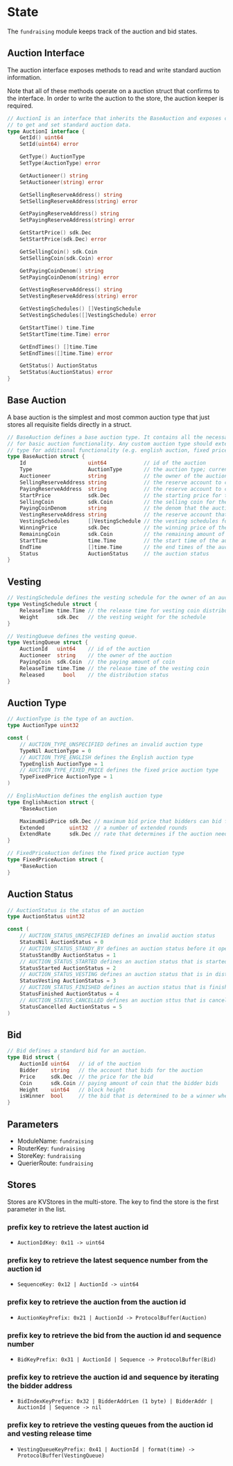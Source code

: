 <!-- order: 2 -->

# State

The `fundraising` module keeps track of the auction and bid states.

## Auction Interface

The auction interface exposes methods to read and write standard auction information.

Note that all of these methods operate on a auction struct that confirms to the interface. In order to write the auction to the store, the auction keeper is required.

```go
// AuctionI is an interface that inherits the BaseAuction and exposes common functions 
// to get and set standard auction data.
type AuctionI interface {
	GetId() uint64
	SetId(uint64) error

	GetType() AuctionType
	SetType(AuctionType) error

	GetAuctioneer() string
	SetAuctioneer(string) error

	GetSellingReserveAddress() string
	SetSellingReserveAddress(string) error

	GetPayingReserveAddress() string
	SetPayingReserveAddress(string) error

	GetStartPrice() sdk.Dec
	SetStartPrice(sdk.Dec) error

	GetSellingCoin() sdk.Coin
	SetSellingCoin(sdk.Coin) error

	GetPayingCoinDenom() string
	SetPayingCoinDenom(string) error

	GetVestingReserveAddress() string
	SetVestingReserveAddress(string) error

	GetVestingSchedules() []VestingSchedule
	SetVestingSchedules([]VestingSchedule) error

	GetStartTime() time.Time
	SetStartTime(time.Time) error

	GetEndTimes() []time.Time
	SetEndTimes([]time.Time) error

	GetStatus() AuctionStatus
	SetStatus(AuctionStatus) error
}
```

## Base Auction

A base auction is the simplest and most common auction type that just stores all requisite fields directly in a struct.

```go
// BaseAuction defines a base auction type. It contains all the necessary fields
// for basic auction functionality. Any custom auction type should extend this
// type for additional functionality (e.g. english auction, fixed price auction).
type BaseAuction struct {
	Id                    uint64            // id of the auction
	Type                  AuctionType       // the auction type; currently FixedPrice and English are supported
	Auctioneer            string            // the owner of the auction
	SellingReserveAddress string            // the reserve account to collect selling coins for the auction
	PayingReserveAddress  string            // the reserve account to collect paying coins for the auction
	StartPrice            sdk.Dec           // the starting price for the auction
	SellingCoin           sdk.Coin          // the selling coin for the auction
	PayingCoinDenom       string            // the denom that the auctioneer receives to raise funds
	VestingReserveAddress string            // the reserve account that releases the accumulated paying coins based on the schedules
	VestingSchedules      []VestingSchedule // the vesting schedules for the auction
	WinningPrice          sdk.Dec           // the winning price of the auction
	RemainingCoin         sdk.Coin          // the remaining amount of coin to sell
	StartTime             time.Time         // the start time of the auction
	EndTime               []time.Time       // the end times of the auction; it is an array since extended round(s) can occur
	Status                AuctionStatus     // the auction status
}
```

## Vesting

```go
// VestingSchedule defines the vesting schedule for the owner of an auction.
type VestingSchedule struct {
	ReleaseTime time.Time // the release time for vesting coin distribution
	Weight      sdk.Dec   // the vesting weight for the schedule
}

// VestingQueue defines the vesting queue.
type VestingQueue struct {
	AuctionId   uint64    // id of the auction
	Auctioneer  string    // the owner of the auction
	PayingCoin  sdk.Coin  // the paying amount of coin
	ReleaseTime time.Time // the release time of the vesting coin
	Released      bool    // the distribution status 
}
```


## Auction Type

```go
// AuctionType is the type of an auction.
type AuctionType uint32

const (
	// AUCTION_TYPE_UNSPECIFIED defines an invalid auction type
	TypeNil AuctionType = 0
	// AUCTION_TYPE_ENGLISH defines the English auction type
	TypeEnglish AuctionType = 1
	// AUCTION_TYPE_FIXED_PRICE defines the fixed price auction type
	TypeFixedPrice AuctionType = 1
)

// EnglishAuction defines the english auction type 
type EnglishAuction struct {
	*BaseAuction

	MaximumBidPrice sdk.Dec // maximum bid price that bidders can bid for the auction
	Extended        uint32  // a number of extended rounds
	ExtendRate      sdk.Dec // rate that determines if the auction needs an another round
}

// FixedPriceAuction defines the fixed price auction type
type FixedPriceAuction struct {
	*BaseAuction
}
```

## Auction Status

```go
// AuctionStatus is the status of an auction
type AuctionStatus uint32

const (
	// AUCTION_STATUS_UNSPECIFIED defines an invalid auction status
	StatusNil AuctionStatus = 0
	// AUCTION_STATUS_STANDY_BY defines an auction status before it opens
	StatusStandBy AuctionStatus = 1
	// AUCTION_STATUS_STARTED defines an auction status that is started
	StatusStarted AuctionStatus = 2
	// AUCTION_STATUS_VESTING defines an auction status that is in distribution based on the vesting schedules
	StatusVesting AuctionStatus = 3
	// AUCTION_STATUS_FINISHED defines an auction status that is finished 
	StatusFinished AuctionStatus = 4
	// AUCTION_STATUS_CANCELLED defines an auction sttus that is cancelled
	StatusCancelled AuctionStatus = 5
)
```

## Bid

```go
// Bid defines a standard bid for an auction.
type Bid struct {
	AuctionId uint64   // id of the auction
	Bidder    string   // the account that bids for the auction
	Price     sdk.Dec  // the price for the bid
	Coin      sdk.Coin // paying amount of coin that the bidder bids
	Height    uint64   // block height
	isWinner  bool     // the bid that is determined to be a winner when an auction ends; default value is false
}
```

## Parameters

- ModuleName: `fundraising`
- RouterKey: `fundraising`
- StoreKey: `fundraising`
- QuerierRoute: `fundraising`

## Stores

Stores are KVStores in the multi-store. The key to find the store is the first parameter in the list.

### prefix key to retrieve the latest auction id

- `AuctionIdKey: 0x11 -> uint64`

### prefix key to retrieve the latest sequence number from the auction id

- `SequenceKey: 0x12 | AuctionId -> uint64`

### prefix key to retrieve the auction from the auction id

- `AuctionKeyPrefix: 0x21 | AuctionId -> ProtocolBuffer(Auction)`

### prefix key to retrieve the bid from the auction id and sequence number

- `BidKeyPrefix: 0x31 | AuctionId | Sequence -> ProtocolBuffer(Bid)`

### prefix key to retrieve the auction id and sequence by iterating the bidder address

- `BidIndexKeyPrefix: 0x32 | BidderAddrLen (1 byte) | BidderAddr | AuctionId | Sequence -> nil`

### prefix key to retrieve the vesting queues from the auction id and vesting release time

- `VestingQueueKeyPrefix: 0x41 | AuctionId | format(time) -> ProtocolBuffer(VestingQueue)`